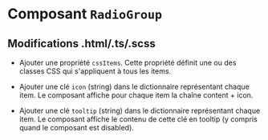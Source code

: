 # Composant `RadioGroup`

## Modifications .html/.ts/.scss

* Ajouter une propriété `cssItems`. Cette propriété définit une ou des classes CSS qui s'appliquent à tous les items.

* Ajouter une clé `icon` (string) dans le dictionnaire représentant chaque item. Le composant affiche pour chaque item la chaîne content + icon.

* Ajouter une clé `tooltip` (string) dans le dictionnaire représentant chaque item. Le composant affiche le contenu de cette clé en tooltip (y compris quand le composant est disabled).
